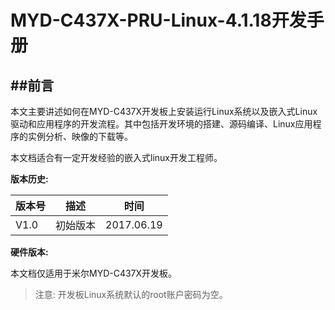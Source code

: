 # MYD-C437X-PRU-Linux-4.1.18开发手册


##前言  
----------------------------------

本文主要讲述如何在MYD-C437X开发板上安装运行Linux系统以及嵌入式Linux驱动和应用程序的开发流程。其中包括开发环境的搭建、源码编译、Linux应用程序的实例分析、映像的下载等。

本文档适合有一定开发经验的嵌入式linux开发工程师。

**版本历史:**

| 版本号| 描述| 时间 |
|---------|-------------|------|
| V1.0 | 初始版本 | 2017.06.19 |

**硬件版本:**

本文档仅适用于米尔MYD-C437X开发板。  

> 注意: 开发板Linux系统默认的root账户密码为空。
   

<!-- toc -->

